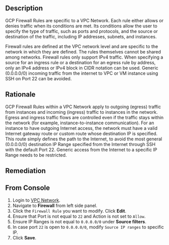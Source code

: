 ## Description

GCP Firewall Rules are specific to a VPC Network. Each rule either allows or denies traffic when its conditions are met. Its conditions allow the user to specify the type of traffic, such as ports and protocols, and the source or destination of the traffic, including IP addresses, subnets, and instances.

Firewall rules are defined at the VPC network level and are specific to the network in which they are defined. The rules themselves cannot be shared among networks. Firewall rules only support IPv4 traffic. When specifying a source for an ingress rule or a destination for an egress rule by address, only an IPv4 address or IPv4 block in CIDR notation can be used. Generic (0.0.0.0/0) incoming traffic from the internet to VPC or VM instance using
SSH on Port 22 can be avoided.

## Rationale

GCP Firewall Rules within a VPC Network apply to outgoing (egress) traffic from instances and incoming (ingress) traffic to instances in the network. Egress and ingress traffic flows are controlled even if the traffic stays within the network (for example, instance-to-instance communication). For an instance to have outgoing Internet access, the network must have a valid Internet gateway route or custom route whose destination IP is specified. This route simply defines the path to the Internet, to avoid the most general (0.0.0.0/0) destination IP Range specified from the Internet through SSH with the default Port 22. Generic access from the Internet to a specific IP Range needs to be restricted.

## Remediation

## From Console

1. Login to [VPC Network](https://console.cloud.google.com/networking/networks/).
2. Navigate to **Firewall** from left side panel.
3. Click the `Firewall Rule` you want to modify. Click **Edit**.
4. Ensure that Port is not equal to `22` and Action is not set to `Allow`.
5. Ensure IP Ranges is not equal to `0.0.0.0/0` under **Source filters**.
6. In case port `22` is open to `0.0.0.0/0`, modify `Source IP ranges` to specific IP.
7. Click **Save**.
